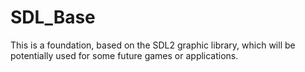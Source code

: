 # SDL_Base

This is a foundation, based on the SDL2 graphic library, which will be potentially used for some future games or applications.